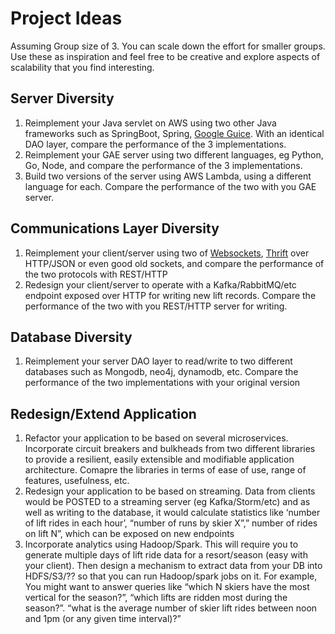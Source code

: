 # Project Ideas

Assuming Group size of 3. You can scale down the effort for smaller groups. Use these as inspiration and feel free to be creative and explore aspects of scalability that you find interesting.


## Server Diversity
1. Reimplement your Java servlet on AWS using two other Java frameworks such as  SpringBoot, Spring,  [Google Guice](http://www.aberger.at/en/blog/design/2016/11/16/dependency-injection-guice.html). With an identical DAO layer, compare the performance of the 3 implementations.
1. Reimplement your GAE server using two different languages, eg Python, Go,  Node, and compare the performance of the 3 implementations.
1. Build two versions of the server using AWS Lambda, using a different language for each. Compare the performance of the two with you GAE server.

## Communications Layer Diversity
1. Reimplement your client/server using two of [Websockets](https://www.oracle.com/webfolder/technetwork/tutorials/obe/java/HomeWebsocket/WebsocketHome.html), [Thrift](https://stackoverflow.com/questions/9732381/why-thrift-why-not-http-rpcjsongzip) over HTTP/JSON or even good old sockets, and compare the performance of the two protocols with REST/HTTP
1. Redesign your client/server to operate with a Kafka/RabbitMQ/etc endpoint exposed over HTTP for writing new lift records. Compare the performance of the two with you REST/HTTP server for writing.

## Database Diversity
1. Reimplement your server DAO layer to read/write to two different databases such as Mongodb, neo4j, dynamodb, etc. Compare the performance of the two implementations with your original version

## Redesign/Extend Application
1. Refactor your application to be based on several microservices. Incorporate circuit breakers and bulkheads from two different libraries to provide a resilient, easily extensible and modifiable application architecture. Comapre the libraries in terms of ease of use, range of features, usefulness, etc. 
1. Redesign your application to be based on streaming. Data from clients would be POSTED to a streaming server (eg Kafka/Storm/etc) and as well as writing to the database, it would calculate  statistics like ‘number of lift rides in each hour’, “number of runs by skier X”,” number of rides on lift N”, which can be exposed on new endpoints
1. Incorporate analytics using Hadoop/Spark. This will require you to generate multiple days of lift ride data for a resort/season (easy with your client). Then design a mechanism to extract data from your DB into HDFS/S3/?? so that you can run Hadoop/spark jobs on it. For example, You might want to answer queries like “which N skiers have the most vertical for the season?”, “which lifts are ridden most during the season?”. “what is the average number of skier lift rides between noon and 1pm (or any given time interval)?”
